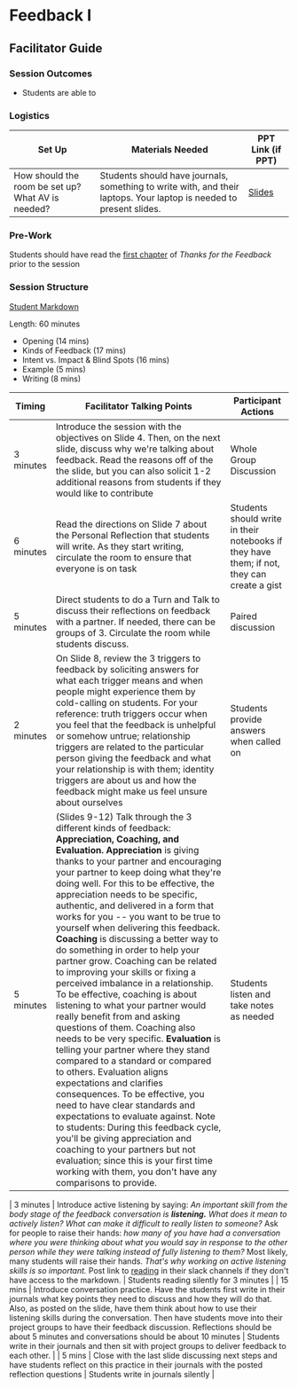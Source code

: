 # Feedback I
## Facilitator Guide

### Session Outcomes

* Students are able to

### Logistics

| Set Up | Materials Needed | PPT Link (if PPT)|
| ------ | ---------------- | ---------------- |
| How should the room be set up? What AV is needed? | Students should have journals, something to write with, and their laptops. Your laptop is needed to present slides. | [Slides](https://docs.google.com/presentation/d/1f0cDlu4u5ZnM0WjpCpPfBcCJ9n3qRknqYjaqh8DdJVs/edit?usp=sharing) |

### Pre-Work
Students should have read the [first chapter](https://github.com/turingschool/career-development-curriculum/blob/master/files/Thanks%20For%20the%20Feedback_Ch%201.pdf) of *Thanks for the Feedback* prior to the session

### Session Structure

[Student Markdown](https://github.com/turingschool/career-development-curriculum/blob/master/module_one/feedback_i.md)

Length: 60 minutes
 
* Opening (14 mins)
* Kinds of Feedback (17 mins)
* Intent vs. Impact & Blind Spots (16 mins)
* Example (5 mins)
* Writing (8 mins)


| Timing | Facilitator Talking Points | Participant Actions |
| ------- | ----------- | ---------------|
| 3 minutes | Introduce the session with the objectives on Slide 4. Then, on the next slide, discuss why we're talking about feedback. Read the reasons off of the the slide, but you can also solicit 1-2 additional reasons from students if they would like to contribute | Whole Group Discussion |
| 6 minutes | Read the directions on Slide 7 about the Personal Reflection that students will write. As they start writing, circulate the room to ensure that everyone is on task |  Students should write in their notebooks if they have them; if not, they can create a gist |
| 5 minutes | Direct students to do a Turn and Talk to discuss their reflections on feedback with a partner. If needed, there can be groups of 3. Circulate the room while students discuss. | Paired discussion |
| 2 minutes | On Slide 8, review the 3 triggers to feedback by soliciting answers for what each trigger means and when people might experience them by cold-calling on students. For your reference: truth triggers occur when you feel that the feedback is unhelpful or somehow untrue; relationship triggers are related to the particular person giving the feedback and what your relationship is with them; identity triggers are about us and how the feedback might make us feel unsure about ourselves | Students provide answers when called on |
| 5 minutes | (Slides 9-12) Talk through the 3 different kinds of feedback: **Appreciation, Coaching, and Evaluation. Appreciation** is giving thanks to your partner and encouraging your partner to keep doing what they're doing well. For this to be effective, the appreciation needs to be specific, authentic, and delivered in a form that works for you -- you want to be true to yourself when delivering this feedback. **Coaching** is discussing a better way to do something in order to help your partner grow. Coaching can be related to improving your skills or fixing a perceived imbalance in a relationship. To be effective, coaching is about listening to what your partner would really benefit from and asking questions of them. Coaching also needs to be very specific. **Evaluation** is telling your partner where they stand compared to a standard or compared to others. Evaluation aligns expectations and clarifies consequences. To be effective, you need to have clear standards and expectations to evaluate against. Note to students: During this feedback cycle, you'll be giving appreciation and coaching to your partners but not evaluation; since this is your first time working with them, you don't have any comparisons to provide. | Students listen and take notes as needed |


| 3 minutes | Introduce active listening by saying: *An important skill from the body stage of the feedback conversation is **listening.** What does it mean to actively listen? What can make it difficult to really listen to someone?* Ask for people to raise their hands: *how many of you have had a conversation where you were thinking about what you would say in response to the other person while they were talking instead of fully listening to them?* Most likely, many students will raise their hands. *That's why working on active listening skills is so important.* Post link to [reading](https://www.fastcompany.com/3036026/5-ways-to-improve-your-listening-skills) in their slack channels if they don't have access to the markdown. |  Students reading silently for 3 minutes |
| 15 mins | Introduce conversation practice. Have the students first write in their journals what key points they need to discuss and how they will do that. Also, as posted on the slide, have them think about how to use their listening skills during the conversation. Then have students move into their project groups to have their feedback discussion. Reflections should be about 5 minutes and conversations should be about 10 minutes | Students write in their journals and then sit with project groups to deliver feedback to each other. |
| 5 mins | Close with the last slide discussing next steps and have students reflect on this practice in their journals with the posted reflection questions | Students write in journals silently |

  
 
